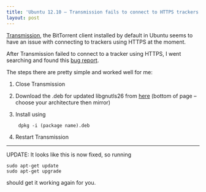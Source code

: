 ```yaml
---
title: 'Ubuntu 12.10 – Transmission fails to connect to HTTPS trackers'
layout: post
---
```


[Transmission][1], the BitTorrent client installed by default in Ubuntu seems to have an issue with connecting to trackers using HTTPS at the moment.

After Transmission failed to connect to a tracker using HTTPS, I went searching and found this [bug report][2].

The steps there are pretty simple and worked well for me:

1. Close Transmission
2. Download the .deb for updated libgnutls26 from [here][3] (bottom of page – choose your architecture then mirror)
3. Install using

        dpkg -i (package name).deb

4. Restart Transmission

* * *

UPDATE: It looks like this is now fixed, so running

```
sudo apt-get update
sudo apt-get upgrade
```

should get it working again for you.

[1]: http://www.transmissionbt.com/ "Transmission"
[2]: https://bugs.launchpad.net/ubuntu/+source/gnutls26/+bug/937537 "libgnutls26 2.12.14 breaks SSL tracker support in Transmission"
[3]: http://packages.debian.org/wheezy/libgnutls26